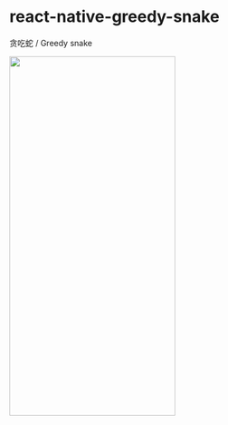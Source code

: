 # react-native-greedy-snake
贪吃蛇 / Greedy snake

<img src="https://user-images.githubusercontent.com/20733820/141114514-dc29ea5b-982a-455f-95e9-bb0dcc5aeb62.png" alt="" width="292.5" height="633"/>
     
     
     
